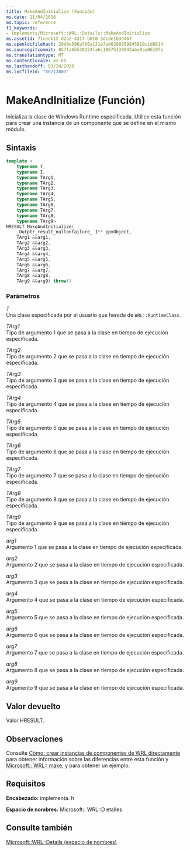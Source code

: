 ```yaml
---
title: MakeAndInitialize (Función)
ms.date: 11/04/2016
ms.topic: reference
f1_keywords:
- implements/Microsoft::WRL::Details::MakeAndInitialize
ms.assetid: 71ceeb12-d2a2-4317-b010-3dcde1b39467
ms.openlocfilehash: 28d9e586a766a131e7ab6280859845810c1d9814
ms.sourcegitcommit: 857fa6b530224fa6c18675138043aba9aa0619fb
ms.translationtype: MT
ms.contentlocale: es-ES
ms.lasthandoff: 03/24/2020
ms.locfileid: "80213803"
---
```

# <a name="makeandinitialize-function"></a>MakeAndInitialize (Función)

Inicializa la clase de Windows Runtime especificada. Utilice esta función para crear una instancia de un componente que se define en el mismo módulo.

## <a name="syntax"></a>Sintaxis

```cpp
template <
    typename T,
    typename I,
    typename TArg1,
    typename TArg2,
    typename TArg3,
    typename TArg4,
    typename TArg5,
    typename TArg6,
    typename TArg7,
    typename TArg8,
    typename TArg9>
HRESULT MakeAndInitialize(
    _Outptr_result_nullonfailure_ I** ppvObject,
    TArg1 &&arg1,
    TArg2 &&arg2,
    TArg3 &&arg3,
    TArg4 &&arg4,
    TArg5 &&arg5,
    TArg6 &&arg6,
    TArg7 &&arg7,
    TArg8 &&arg8,
    TArg9 &&arg9) throw()
```

### <a name="parameters"></a>Parámetros

*T*<br/>
Una clase especificada por el usuario que hereda de `WRL::RuntimeClass`.

*TArg1*<br/>
Tipo de argumento 1 que se pasa a la clase en tiempo de ejecución especificada.

*TArg2*<br/>
Tipo de argumento 2 que se pasa a la clase en tiempo de ejecución especificada.

*TArg3*<br/>
Tipo de argumento 3 que se pasa a la clase en tiempo de ejecución especificada.

*TArg4*<br/>
Tipo de argumento 4 que se pasa a la clase en tiempo de ejecución especificada.

*TArg5*<br/>
Tipo de argumento 5 que se pasa a la clase en tiempo de ejecución especificada.

*TArg6*<br/>
Tipo de argumento 6 que se pasa a la clase en tiempo de ejecución especificada.

*TArg7*<br/>
Tipo de argumento 7 que se pasa a la clase en tiempo de ejecución especificada.

*TArg8*<br/>
Tipo de argumento 8 que se pasa a la clase en tiempo de ejecución especificada.

*TArg9*<br/>
Tipo de argumento 9 que se pasa a la clase en tiempo de ejecución especificada.

*arg1*<br/>
Argumento 1 que se pasa a la clase en tiempo de ejecución especificada.

*arg2*<br/>
Argumento 2 que se pasa a la clase en tiempo de ejecución especificada.

*arg3*<br/>
Argumento 3 que se pasa a la clase en tiempo de ejecución especificada.

*arg4*<br/>
Argumento 4 que se pasa a la clase en tiempo de ejecución especificada.

*arg5*<br/>
Argumento 5 que se pasa a la clase en tiempo de ejecución especificada.

*arg6*<br/>
Argumento 6 que se pasa a la clase en tiempo de ejecución especificada.

*arg7*<br/>
Argumento 7 que se pasa a la clase en tiempo de ejecución especificada.

*arg8*<br/>
Argumento 8 que se pasa a la clase en tiempo de ejecución especificada.

*arg9*<br/>
Argumento 9 que se pasa a la clase en tiempo de ejecución especificada.

## <a name="return-value"></a>Valor devuelto

Valor HRESULT.

## <a name="remarks"></a>Observaciones

Consulte [Cómo: crear instancias de componentes de WRL directamente](how-to-instantiate-wrl-components-directly.md) para obtener información sobre las diferencias entre esta función y [Microsoft:: WRL:: make](make-function.md), y para obtener un ejemplo.

## <a name="requirements"></a>Requisitos

**Encabezado:** implementa. h

**Espacio de nombres:** Microsoft:: WRL::D etalles

## <a name="see-also"></a>Consulte también

[Microsoft::WRL::Details (espacio de nombres)](microsoft-wrl-details-namespace.md)
